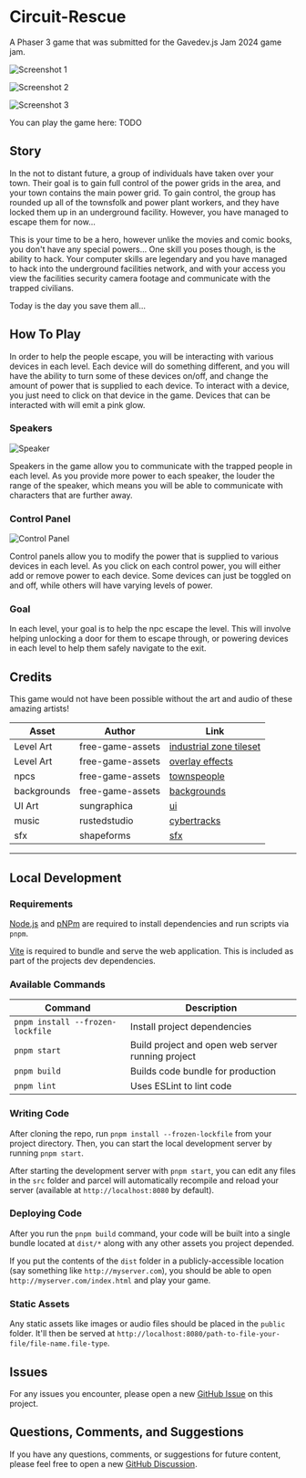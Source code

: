 # Circuit-Rescue

A Phaser 3 game that was submitted for the Gavedev.js Jam 2024 game jam.

![Screenshot 1](/docs/screenshot1.png?raw=true 'Screenshot 1')

![Screenshot 2](/docs/screenshot2.png?raw=true 'Screenshot 2')

![Screenshot 3](/docs/screenshot5.png?raw=true 'Screenshot 3')

You can play the game here: TODO

## Story

In the not to distant future, a group of individuals have taken over your town.
Their goal is to gain full control of the power grids in the area, and your town
contains the main power grid. To gain control, the group has rounded up all of the
townsfolk and power plant workers, and they have locked them up in an underground
facility. However, you have managed to escape them for now...

This is your time to be a hero, however unlike the movies and comic books, you don't
have any special powers... One skill you poses though, is the ability to hack. Your
computer skills are legendary and you have managed to hack into the underground
facilities network, and with your access you view the facilities security camera
footage and communicate with the trapped civilians.

Today is the day you save them all...

## How To Play

In order to help the people escape, you will be interacting with various devices in each level.
Each device will do something different, and you will have the ability to turn some of these devices
on/off, and change the amount of power that is supplied to each device. To interact with a device, you
just need to click on that device in the game. Devices that can be interacted with will emit a pink glow.

### Speakers

![Speaker](/docs/speaker.png?raw=true 'Speaker')

Speakers in the game allow you to communicate with the trapped people in each level. As you provide more
power to each speaker, the louder the range of the speaker, which means you will be able to communicate with
characters that are further away.

### Control Panel

![Control Panel](/docs/button.png?raw=true 'Control Panel')

Control panels allow you to modify the power that is supplied to various devices in each level. As you click on
each control power, you will either add or remove power to each device. Some devices can just be toggled on and
off, while others will have varying levels of power.

### Goal

In each level, your goal is to help the npc escape the level. This will involve helping unlocking a door for
them to escape through, or powering devices in each level to help them safely navigate to the exit.

## Credits

This game would not have been possible without the art and audio of these amazing artists!

| Asset | Author | Link |
| ------| ------ | ---- |
| Level Art | free-game-assets | [industrial zone tileset](https://free-game-assets.itch.io/free-industrial-zone-tileset-pixel-art) |
| Level Art | free-game-assets | [overlay effects](https://free-game-assets.itch.io/free-cyberpunk-overlay-effects-for-platformer-game) |
| npcs | free-game-assets | [townspeople](https://free-game-assets.itch.io/free-townspeople-cyberpunk-pixel-art) |
| backgrounds | free-game-assets | [backgrounds](https://free-game-assets.itch.io/free-scrolling-city-backgrounds-pixel-art) |
| UI Art | sungraphica | [ui](https://sungraphica.itch.io/sci-fi-game-ui-collection-free-version) |
| music | rustedstudio | [cybertracks](https://rustedstudio.itch.io/cybertracks-volume-1) |
| sfx | shapeforms | [sfx](https://shapeforms.itch.io/shapeforms-audio-free-sfx) |

---

## Local Development

### Requirements

[Node.js](https://nodejs.org) and [pNPm](https://pnpm.io/) are required to install dependencies and run scripts via `pnpm`.

[Vite](https://vitejs.dev/) is required to bundle and serve the web application. This is included as part of the projects dev dependencies.

### Available Commands

| Command | Description |
|---------|-------------|
| `pnpm install --frozen-lockfile` | Install project dependencies |
| `pnpm start` | Build project and open web server running project |
| `pnpm build` | Builds code bundle for production |
| `pnpm lint` | Uses ESLint to lint code |

### Writing Code

After cloning the repo, run `pnpm install --frozen-lockfile` from your project directory. Then, you can start the local development
server by running `pnpm start`.

After starting the development server with `pnpm start`, you can edit any files in the `src` folder
and parcel will automatically recompile and reload your server (available at `http://localhost:8080`
by default).

### Deploying Code

After you run the `pnpm build` command, your code will be built into a single bundle located at
`dist/*` along with any other assets you project depended.

If you put the contents of the `dist` folder in a publicly-accessible location (say something like `http://myserver.com`),
you should be able to open `http://myserver.com/index.html` and play your game.

### Static Assets

Any static assets like images or audio files should be placed in the `public` folder. It'll then be served at `http://localhost:8080/path-to-file-your-file/file-name.file-type`.

## Issues

For any issues you encounter, please open a new [GitHub Issue](https://github.com/devshareacademy/Circuit-Rescue/issues) on this project.

## Questions, Comments, and Suggestions

If you have any questions, comments, or suggestions for future content, please feel free to open a new [GitHub Discussion](https://github.com/orgs/devshareacademy/discussions).

